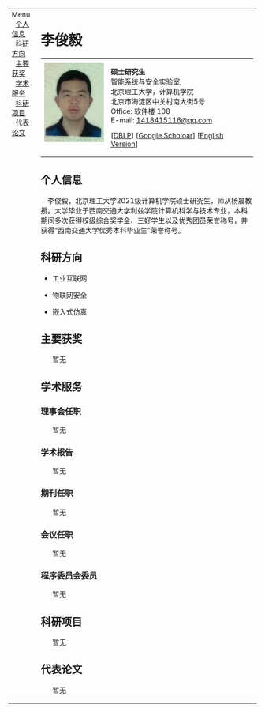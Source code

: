 <table summary="Table for page layout." id="tlayout">
<tbody><tr valign="top">
<td id="layout-menu">
<div class="menu-category">Menu</div>
<div class="menu-item">&nbsp;&nbsp;<a href="#bio">个人信息</a>&nbsp;&nbsp;&nbsp;&nbsp;</div>
<div class="menu-item">&nbsp;&nbsp;<a href="#interests">科研方向</a>&nbsp;&nbsp;&nbsp;&nbsp;</div>
<div class="menu-item">&nbsp;&nbsp;<a href="#awards">主要获奖</a>&nbsp;&nbsp;&nbsp;&nbsp;</div>
<div class="menu-item">&nbsp;&nbsp;<a href="#activities">学术服务</a>&nbsp;&nbsp;&nbsp;&nbsp;</div>
<div class="menu-item">&nbsp;&nbsp;<a href="#projects">科研项目</a>&nbsp;&nbsp;&nbsp;&nbsp;</div>
<div class="menu-item">&nbsp;&nbsp;<a href="#papers">代表论文</a>&nbsp;&nbsp;&nbsp;&nbsp;</div>
</td>
<td id="layout-content">
<div id="toptitle">
<h1>李俊毅</h1>
</div>
<table class="imgtable"><tbody><tr><td>
<a href=""><img src="./zhengjianzhao.jpg" alt="alt text" height="160px"></a>&nbsp;</td>
<td align="left"><p><b>硕士研究生</b><br>
智能系统与安全实验室,<br>
北京理工大学，计算机学院<br>
北京市海淀区中关村南大街5号<br>
Office: 软件楼 108<br> 
E-mail: <a href="mailto:meihui_zhang@bit.edu.cn">1418415116@qq.com</a></p>
<p>[<a href="https://dblp.org/pid/08/7259.html">DBLP</a>]	[<a href="https://scholar.google.com/citations?user=DuLgpaQAAAAJ&hl=en">Google Scholoar</a>]	[<a href="/index-en.html">English Version</a>]</p>
</td></tr></tbody></table>
<div id="bio">
<h2>个人信息</h2>
<p>　李俊毅，北京理工大学2021级计算机学院硕士研究生，师从杨晨教授。大学毕业于西南交通大学利兹学院计算机科学与技术专业，本科期间多次获得校级综合奖学金、三好学生以及优秀团员荣誉称号，并获得“西南交通大学优秀本科毕业生”荣誉称号。
</p>
</div>

<div id="interests">
<h2>科研方向</h2>
<ul>
<li><p>工业互联网</p>
</li>
<li><p>物联网安全</p>
</li>
<li><p>嵌入式仿真</p>
</li>
</ul>
</div>

<div id="awards">	
<h2>主要获奖</h2>
<ul>
暂无
</ul>
</div>

<div id="activities">
<h2>学术服务</h2>	

<h3>理事会任职</h3>
<ul>
暂无
</ul>

<h3>学术报告</h3>
<ul>
暂无
</ul>

<h3>期刊任职</h3>
<ul>
暂无
</ul>

<h3>会议任职</h3>
<ul>
暂无
</ul>

<h3>程序委员会委员</h3>
<ul>
暂无
</ul>

</div>

<div id="projects">
<h2>科研项目</h2>
<ul>
暂无
</ul>
</div>	


<div id="papers">
<h2>代表论文</h2>

<ol>
暂无
</ol>
